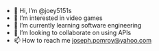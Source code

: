 - 👋 Hi, I’m @joey5151s
- 👀 I’m interested in video games
- 🌱 I’m currently learning software engineering 
- 💞️ I’m looking to collaborate on using APIs
- 📫 How to reach me joseph.pomroy@yahoo.com

<!---
joey5151s/joey5151s is a ✨ special ✨ repository because its `README.md` (this file) appears on your GitHub profile.
You can click the Preview link to take a look at your changes.
--->

